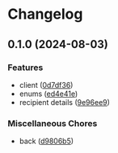 # Changelog

## 0.1.0 (2024-08-03)


### Features

* client ([0d7df36](https://www.github.com/brokeyourbike/emq-api-client-php/commit/0d7df360c3b76f703064bfdfc3d9fd3b553244fb))
* enums ([ed4e41e](https://www.github.com/brokeyourbike/emq-api-client-php/commit/ed4e41ede4a27e1d3eff8210e494f32397f3cd9f))
* recipient details ([9e96ee9](https://www.github.com/brokeyourbike/emq-api-client-php/commit/9e96ee9390676d3e06f0ab6087189d8dd00cd1fe))


### Miscellaneous Chores

* back ([d9806b5](https://www.github.com/brokeyourbike/emq-api-client-php/commit/d9806b5ba1d40b501f9a06fd70730b2db9930fc2))
